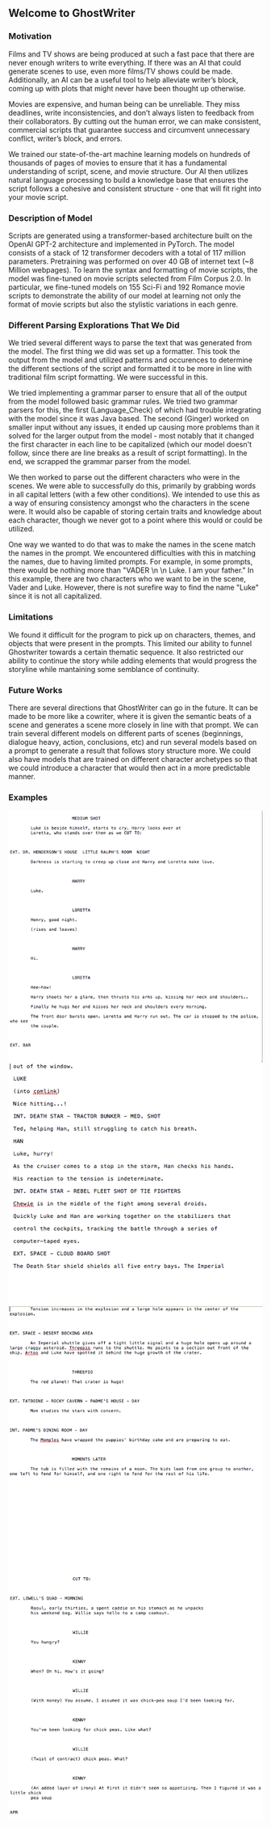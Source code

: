 ## Welcome to GhostWriter

### Motivation

Films and TV shows are being produced at such a fast pace that there are never enough writers to write everything. If there was an AI that could generate scenes to use, even more films/TV shows could be made. Additionally, an AI can be a useful tool to help alleviate writer’s block, coming up with plots that might never have been thought up otherwise.

Movies are expensive, and human being can be unreliable. They miss deadlines, write inconsistencies, and don’t always listen to feedback from their collaborators. By cutting out the human error, we can make consistent, commercial scripts that guarantee success and circumvent unnecessary conflict, writer’s block, and errors.

We trained our state-of-the-art machine learning models on hundreds of thousands of pages of movies to ensure that it has a fundamental understanding of script, scene, and movie structure. Our AI then utilizes natural language processing to build a knowledge base that ensures the script follows a cohesive and consistent structure - one that will fit right into your movie script.

### Description of Model

Scripts are generated using a transformer-based architecture built on the OpenAI GPT-2 architecture and  implemented in PyTorch.  The model consists of a stack of 12 transformer decoders with a total of 117 million parameters. Pretraining was performed on over 40 GB of internet text (~8 Million webpages). To learn the syntax and formatting of movie scripts,  the model was fine-tuned on movie scripts selected from Film Corpus 2.0. In particular, we fine-tuned models on 155 Sci-Fi and 192 Romance movie scripts to demonstrate the ability of our model at learning not only the format of movie scripts but also the stylistic variations in each genre. 


### Different Parsing Explorations That We Did

We tried several different ways to parse the text that was generated from the model. The first thing we did was set up a formatter. This took the output from the model and utilized patterns and occurences to determine the different sections of the script and formatted it to be more in line with traditional film script formatting. We were successful in this.

We tried implementing a grammar parser to ensure that all of the output from the model followed basic grammar rules. We tried two grammar parsers for this, the first (Language_Check) of which had trouble integrating with the model since it was Java based. The second (Ginger) worked on smaller input without any issues, it ended up causing more problems than it solved for the larger output from the model - most notably that it changed the first character in each line to be capitalized (which our model doesn't follow, since there are line breaks as a result of script formatting). In the end, we scrapped the grammar parser from the model.

We then worked to parse out the different characters who were in the scenes. We were able to successfully do this, primarily by grabbing words in all capital letters (with a few other conditions). We intended to use this as a way of ensuring consistency amongst who the characters in the scene were. It would also be capable of storing certain traits and knowledge about each character, though we never got to a point where this would or could be utilized.

One way we wanted to do that was to make the names in the scene match the names in the prompt. We encountered difficulties with this in matching the names, due to having limited prompts. For example, in some prompts, there would be nothing more than "VADER \n \n Luke. I am your father." In this example, there are two characters who we want to be in the scene, Vader and Luke. However, there is not surefire way to find the name "Luke" since it is not all capitalized.

### Limitations
We found it difficult for the program to pick up on characters, themes, and objects that were present in the prompts. This limited our ability to funnel Ghostwriter towards a certain thematic sequence. It also restricted our ability to continue the story while adding elements that would progress the storyline while mantaining some semblance of continuity.



### Future Works

There are several directions that GhostWriter can go in the future. It can be made to be more like a cowriter, where it is given the semantic beats of a scene and generates a scene more closely in line with that prompt. We can train several different models on different parts of scenes (beginnings, dialogue heavy, action, conclusions, etc) and run several models based on a prompt to generate a result that follows story structure more. We could also have models that are trained on different character archetypes so that we could introduce a character that would then act in a more predictable manner.

### Examples

![image 1](https://github.com/eecs-338/eecs-338.github.io/blob/master/Screen%20Shot%202019-06-05%20at%208.30.04%20PM.png)
![image 2](https://github.com/eecs-338/eecs-338.github.io/blob/master/Screen%20Shot%202019-06-05%20at%208.30.16%20PM.png)
![image 3](https://github.com/eecs-338/eecs-338.github.io/blob/master/Screen%20Shot%202019-06-05%20at%208.30.46%20PM.png)
![image 4](https://github.com/eecs-338/eecs-338.github.io/blob/master/Screen%20Shot%202019-06-05%20at%208.31.03%20PM.png)
